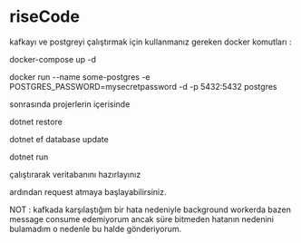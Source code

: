 # riseCode



kafkayı ve postgreyi çalıştırmak için kullanmanız gereken docker komutları : 

docker-compose up -d 

docker run --name some-postgres -e POSTGRES_PASSWORD=mysecretpassword -d -p 5432:5432 postgres


sonrasında projerlerin içerisinde 

dotnet restore

dotnet ef database update

dotnet run 


çalıştırarak veritabanını hazırlayınız 


ardından request atmaya başlayabilirsiniz. 




NOT : kafkada karşılaştığım bir hata nedeniyle background workerda bazen message consume edemiyorum ancak süre bitmeden hatanın nedenini bulamadım o nedenle bu halde gönderiyorum. 

